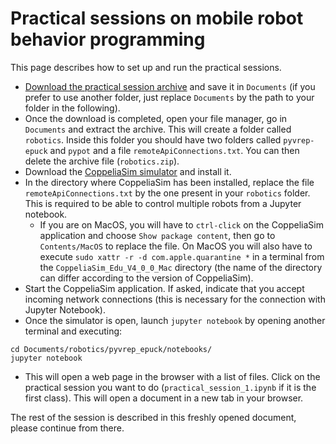 # Practical sessions on mobile robot behavior programming

This page describes how to set up and run the practical sessions. 

- [Download the practical session archive](https://drive.google.com/file/d/1cB-UMEEbZM3w0oxo2hAfWmwE2y3jnVvn/view?usp=sharing) and save it in `Documents` (if you prefer to use another folder, just replace `Documents` by the path to your folder in the following).
- Once the download is completed, open your file manager, go in `Documents` and extract the archive. This will create a folder called `robotics`. Inside this folder you should have two folders called `pyvrep-epuck` and `pypot` and a file `remoteApiConnections.txt`. You can then delete the archive file (`robotics.zip`).
- Download the [CoppeliaSim simulator](https://www.coppeliarobotics.com/downloads) and install it.
- In the directory where CoppeliaSim has been installed, replace the file `remoteApiConnections.txt` by the one present in your `robotics` folder. This is required to be able to control multiple robots from a Jupyter notebook.
    + If you are on MacOS, you will have to `ctrl-click` on the CoppeliaSim application and choose `Show package content`, then go to `Contents/MacOS` to replace the file. On MacOS you will also have to execute `sudo xattr -r -d com.apple.quarantine *` in a terminal from the `CoppeliaSim_Edu_V4_0_0_Mac` directory (the name of the directory can differ according to the version of CoppeliaSim). 
- Start the CoppeliaSim application. If asked, indicate that you accept incoming network connections (this is necessary for the connection with Jupyter Notebook). 
- Once the simulator is open, launch `jupyter notebook` by opening another terminal and executing:
```
cd Documents/robotics/pyvrep_epuck/notebooks/
jupyter notebook
```
- This will open a web page in the browser with a list of files. Click on the practical session you want to do (`practical_session_1.ipynb` if it is the first class). This will open a document in a new tab in your browser.

The rest of the session is described in this freshly opened document, please continue from there. 
